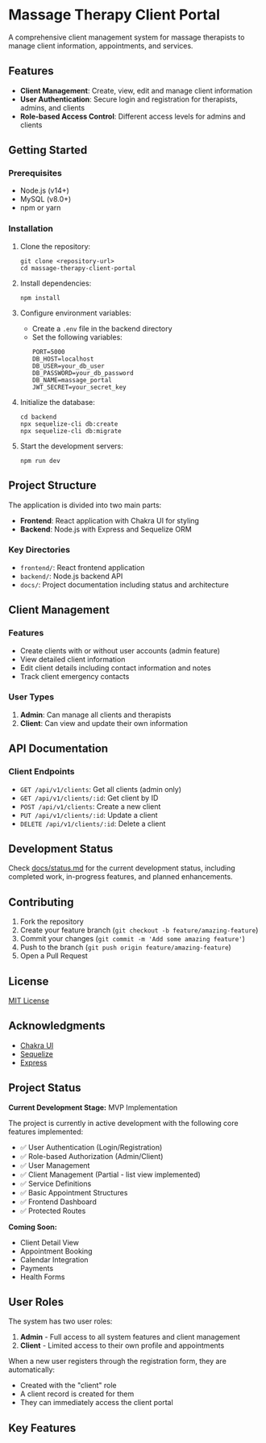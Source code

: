 # Massage Therapy Client Portal

A comprehensive client management system for massage therapists to manage client information, appointments, and services.

## Features

- **Client Management**: Create, view, edit and manage client information
- **User Authentication**: Secure login and registration for therapists, admins, and clients
- **Role-based Access Control**: Different access levels for admins and clients

## Getting Started

### Prerequisites

- Node.js (v14+)
- MySQL (v8.0+)
- npm or yarn

### Installation

1. Clone the repository:
   ```
   git clone <repository-url>
   cd massage-therapy-client-portal
   ```

2. Install dependencies:
   ```
   npm install
   ```

3. Configure environment variables:
   - Create a `.env` file in the backend directory
   - Set the following variables:
     ```
     PORT=5000
     DB_HOST=localhost
     DB_USER=your_db_user
     DB_PASSWORD=your_db_password
     DB_NAME=massage_portal
     JWT_SECRET=your_secret_key
     ```

4. Initialize the database:
   ```
   cd backend
   npx sequelize-cli db:create
   npx sequelize-cli db:migrate
   ```

5. Start the development servers:
   ```
   npm run dev
   ```

## Project Structure

The application is divided into two main parts:

- **Frontend**: React application with Chakra UI for styling
- **Backend**: Node.js with Express and Sequelize ORM

### Key Directories

- `frontend/`: React frontend application
- `backend/`: Node.js backend API
- `docs/`: Project documentation including status and architecture

## Client Management

### Features

- Create clients with or without user accounts (admin feature)
- View detailed client information
- Edit client details including contact information and notes
- Track client emergency contacts

### User Types

1. **Admin**: Can manage all clients and therapists
2. **Client**: Can view and update their own information

## API Documentation

### Client Endpoints

- `GET /api/v1/clients`: Get all clients (admin only)
- `GET /api/v1/clients/:id`: Get client by ID
- `POST /api/v1/clients`: Create a new client
- `PUT /api/v1/clients/:id`: Update a client
- `DELETE /api/v1/clients/:id`: Delete a client

## Development Status

Check [docs/status.md](docs/status.md) for the current development status, including completed work, in-progress features, and planned enhancements.

## Contributing

1. Fork the repository
2. Create your feature branch (`git checkout -b feature/amazing-feature`)
3. Commit your changes (`git commit -m 'Add some amazing feature'`)
4. Push to the branch (`git push origin feature/amazing-feature`)
5. Open a Pull Request

## License

[MIT License](LICENSE)

## Acknowledgments

- [Chakra UI](https://chakra-ui.com/)
- [Sequelize](https://sequelize.org/)
- [Express](https://expressjs.com/)

## Project Status

**Current Development Stage:** MVP Implementation

The project is currently in active development with the following core features implemented:

- ✅ User Authentication (Login/Registration)
- ✅ Role-based Authorization (Admin/Client)
- ✅ User Management
- ✅ Client Management (Partial - list view implemented)
- ✅ Service Definitions
- ✅ Basic Appointment Structures
- ✅ Frontend Dashboard
- ✅ Protected Routes

**Coming Soon:**
- Client Detail View
- Appointment Booking
- Calendar Integration
- Payments
- Health Forms

## User Roles

The system has two user roles:

1. **Admin** - Full access to all system features and client management
2. **Client** - Limited access to their own profile and appointments

When a new user registers through the registration form, they are automatically:
- Created with the "client" role
- A client record is created for them
- They can immediately access the client portal

## Key Features
